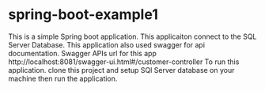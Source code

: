 # spring-boot-example1
This is a simple Spring boot application.
This applicaiton connect to the SQL Server Database. 
This application also used swagger for api documentation. Swagger APIs url for this app http://localhost:8081/swagger-ui.html#/customer-controller
To run this application. clone this project and setup SQl Server database on your machine then run the application.
